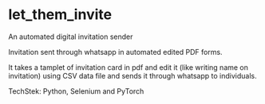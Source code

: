 # let_them_invite
An automated digital invitation sender  

Invitation sent through whatsapp in automated edited PDF forms.

It takes a tamplet of invitation card in pdf and edit it (like writing name on invitation) using CSV data file and sends it through whatsapp to individuals.

TechStek: Python, Selenium and PyTorch 

